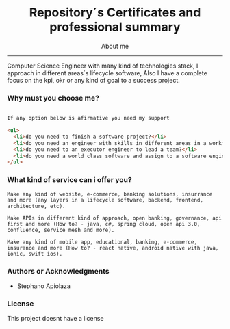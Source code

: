 <h1 align="center">Repository´s Certificates and professional summary</h1>

<p align="center">About me</p>

<hr/>

<p>Computer Science Engineer with many kind of technologies stack, I approach in different areas´s lifecycle software, Also I have a complete focus on the kpi, okr or any kind of goal to a success project.</p>

<h3> Why must you choose me? </h3>

```html

If any option below is afirmative you need my support

<ul>
  <li>do you need to finish a software project?</li>
  <li>do you need an engineer with skills in different areas in a workflow to make software?</li>
  <li>do you need to an executor engineer to lead a team?</li>
  <li>do you need a world class software and assign to a software engineer leader responsible of your software backbone?</li>
</ul>

```

<h3> What kind of service can i offer you? </h3>

```shell
Make any kind of website, e-commerce, banking solutions, insurrance and more (any layers in a lifecycle software, backend, frontend, architecture, etc).
```
```shell
Make APIs in different kind of approach, open banking, governance, api first and more (How to? - java, c#, spring cloud, open api 3.0, confluence, service mesh and more).
```
```shell
Make any kind of mobile app, educational, banking, e-commerce, insurance and more (How to? - react native, android native with java, ionic, swift ios).
```

<h3>Authors or Acknowledgments</h3>
<ul>
  <li>Stephano Apiolaza</li>
</ul>

<h3>License</h3>

This project doesnt have a license
